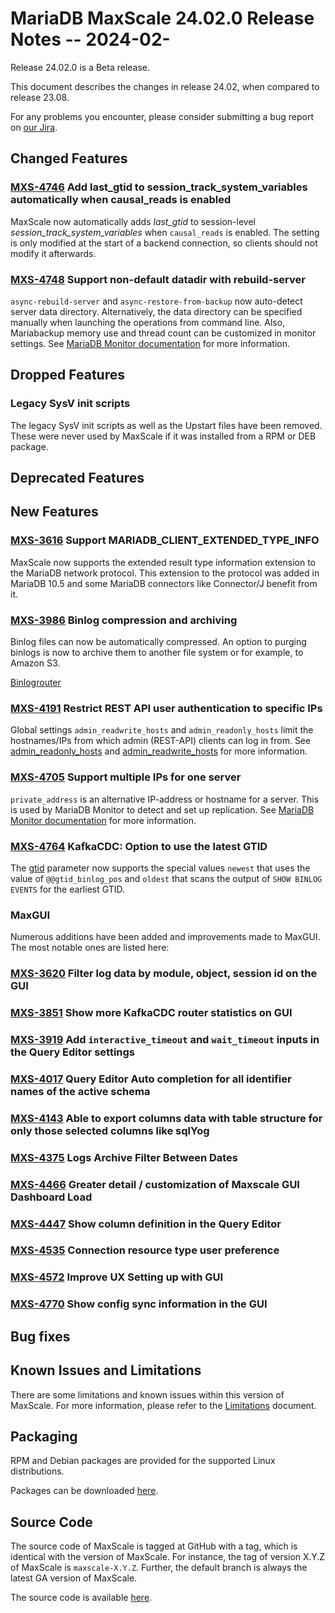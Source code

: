 # MariaDB MaxScale 24.02.0 Release Notes -- 2024-02-

Release 24.02.0 is a Beta release.

This document describes the changes in release 24.02, when compared to
release 23.08.

For any problems you encounter, please consider submitting a bug
report on [our Jira](https://jira.mariadb.org/projects/MXS).

## Changed Features

### [MXS-4746](https://jira.mariadb.org/browse/MXS-4746) Add last_gtid to session_track_system_variables automatically when causal_reads is enabled

MaxScale now automatically adds *last_gtid* to session-level
*session_track_system_variables* when `causal_reads` is enabled. The setting is
only modified at the start of a backend connection, so clients should not modify
it afterwards.

### [MXS-4748](https://jira.mariadb.org/browse/MXS-4748) Support non-default datadir with rebuild-server

`async-rebuild-server` and `async-restore-from-backup` now auto-detect server
data directory. Alternatively, the data directory can be specified manually when
launching the operations from command line. Also, Mariabackup memory use and
thread count can be customized in monitor settings. See
[MariaDB Monitor documentation](../Monitors/MariaDB-Monitor.md#backup_operations)
for more information.

## Dropped Features

### Legacy SysV init scripts

The legacy SysV init scripts as well as the Upstart files have been
removed. These were never used by MaxScale if it was installed from a RPM or DEB
package.

## Deprecated Features

## New Features

### [MXS-3616](https://jira.mariadb.org/browse/MXS-3616) Support MARIADB_CLIENT_EXTENDED_TYPE_INFO

MaxScale now supports the extended result type information extension to the
MariaDB network protocol. This extension to the protocol was added in MariaDB
10.5 and some MariaDB connectors like Connector/J benefit from it.

### [MXS-3986](https://jira.mariadb.org/browse/MXS-3986) Binlog compression and archiving

Binlog files can now be automatically compressed.
An option to purging binlogs is now to archive them to another file system or for example, to Amazon S3.

[Binlogrouter](../Routers/Binlogrouter.md#binlog_purge_archive_and_compress)

### [MXS-4191](https://jira.mariadb.org/browse/MXS-4191) Restrict REST API user authentication to specific IPs

Global settings `admin_readwrite_hosts` and `admin_readonly_hosts` limit the
hostnames/IPs from which admin (REST-API) clients can log in from. See
[admin_readonly_hosts](../Getting-Started/Configuration-Guide.md#admin_readonly_hosts) and
[admin_readwrite_hosts](../Getting-Started/Configuration-Guide.md#admin_readwrite_hosts)
for more information.

### [MXS-4705](https://jira.mariadb.org/browse/MXS-4705) Support multiple IPs for one server

`private_address` is an alternative IP-address or hostname for a server. This is
used by MariaDB Monitor to detect and set up replication. See
[MariaDB Monitor documentation](../Monitors/MariaDB-Monitor.md#private_address)
for more information.

### [MXS-4764](https://jira.mariadb.org/browse/MXS-4764) KafkaCDC: Option to use the latest GTID

The [gtid](../Routers/KafkaCDC.md#gtid) parameter now supports the special
values `newest` that uses the value of `@@gtid_binlog_pos` and `oldest` that
scans the output of `SHOW BINLOG EVENTS` for the earliest GTID.


### MaxGUI
Numerous additions have been added and improvements made to MaxGUI.
The most notable ones are listed here:

### [MXS-3620](https://jira.mariadb.org/browse/MXS-3620) Filter log data by module, object, session id on the GUI

### [MXS-3851](https://jira.mariadb.org/browse/MXS-3851) Show more KafkaCDC router statistics on GUI

### [MXS-3919](https://jira.mariadb.org/browse/MXS-3919) Add `interactive_timeout` and `wait_timeout` inputs in the Query Editor settings

### [MXS-4017](https://jira.mariadb.org/browse/MXS-4017) Query Editor Auto completion for all identifier names of the active schema

### [MXS-4143](https://jira.mariadb.org/browse/MXS-4143) Able to export columns data with table structure for only those selected columns like sqlYog

### [MXS-4375](https://jira.mariadb.org/browse/MXS-4375) Logs Archive Filter Between Dates

### [MXS-4466](https://jira.mariadb.org/browse/MXS-4466) Greater detail / customization of Maxscale GUI Dashboard Load

### [MXS-4447](https://jira.mariadb.org/browse/MXS-4447) Show column definition in the Query Editor

### [MXS-4535](https://jira.mariadb.org/browse/MXS-4535) Connection resource type user preference

### [MXS-4572](https://jira.mariadb.org/browse/MXS-4572) Improve UX Setting up with GUI

### [MXS-4770](https://jira.mariadb.org/browse/MXS-4770) Show config sync information in the GUI

## Bug fixes

## Known Issues and Limitations

There are some limitations and known issues within this version of MaxScale.
For more information, please refer to the [Limitations](../About/Limitations.md) document.

## Packaging

RPM and Debian packages are provided for the supported Linux distributions.

Packages can be downloaded [here](https://mariadb.com/downloads/#mariadb_platform-mariadb_maxscale).

## Source Code

The source code of MaxScale is tagged at GitHub with a tag, which is identical
with the version of MaxScale. For instance, the tag of version X.Y.Z of MaxScale
is `maxscale-X.Y.Z`. Further, the default branch is always the latest GA version
of MaxScale.

The source code is available [here](https://github.com/mariadb-corporation/MaxScale).
